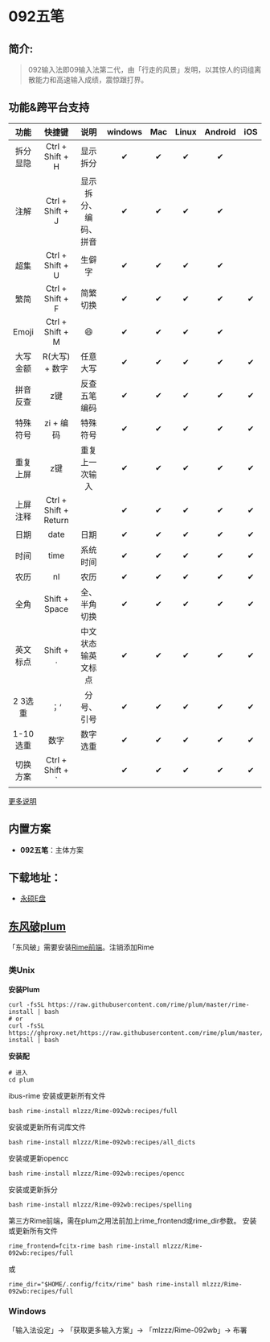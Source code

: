 # 092五笔

## 简介:
>092输入法即09输入法第二代，由「行走的风景」发明，以其惊人的词组离散能力和高速输入成绩，震惊跟打界。
## 功能&跨平台支持
|功能|快捷键|说明|windows|Mac|Linux|Android|iOS|
|:----:|:----:|:----:|:----:|:----:|:----:|:----:|:----:|
|拆分显隐|Ctrl + Shift + H|显示拆分|✔|✔|✔|✔|
|注解|Ctrl + Shift + J|显示拆分、编码、拼音|✔|✔|✔|✔|
|超集|Ctrl + Shift + U|生僻字|✔|✔|✔|✔|
|繁简|Ctrl + Shift + F|简繁切换|✔|✔|✔|✔|✔|
|Emoji|Ctrl + Shift + M|:smile:|✔|✔|✔|✔|
|大写金额|R(大写) + 数字|任意大写|✔|✔|✔|✔|✔|
|拼音反查|z键|反查五笔编码|✔|✔|✔|✔|✔|
|特殊符号|zi + 编码|特殊符号|✔|✔|✔|✔|✔|
|重复上屏|z键|重复上一次输入|✔|✔|✔|✔|✔|
|上屏注释|Ctrl + Shift + Return||✔|✔|✔|✔|✔|
|日期|date|日期|✔|✔|✔|✔|✔|
|时间|time|系统时间|✔|✔|✔|✔|✔|
|农历|nl|农历|✔|✔|✔|✔|✔|
|全角|Shift + Space|全、半角切换|✔|✔|✔|✔|✔|
|英文标点|Shift + .|中文状态输英文标点|✔|✔|✔|✔|✔|
|2 3选重|；‘|分号、引号|✔|✔|✔|✔|✔|
|1-10选重|数字|数字选重|✔|✔|✔|✔|✔|
|切换方案|Ctrl + Shift + `||✔|✔|✔|✔|✔|

[更多说明](https://github.com/mlzzz/Rime-092wb/wiki)  

## 内置方案
+ **092五笔**：主体方案
## 下载地址：
 + [永硕E盘](http://092wb.ys168.com/)
## [东风破plum](https://github.com/rime/plum)
「东风破」需要安装[Rime前端](https://github.com/rime/home/wiki/RimeWithIBus)。注销添加Rime

### 类Unix
**安装Plum**  
```shell
curl -fsSL https://raw.githubusercontent.com/rime/plum/master/rime-install | bash
# or
curl -fsSL https://ghproxy.net/https://raw.githubusercontent.com/rime/plum/master/rime-install | bash
```

**安装配**  
```shell
# 进入
cd plum
```

ibus-rime
安装或更新所有文件
```shell
bash rime-install mlzzz/Rime-092wb:recipes/full
```

安装或更新所有词库文件
```shell
bash rime-install mlzzz/Rime-092wb:recipes/all_dicts
```

安装或更新opencc
```shell
bash rime-install mlzzz/Rime-092wb:recipes/opencc
```

安装或更新拆分
```shell
bash rime-install mlzzz/Rime-092wb:recipes/spelling
```

第三方Rime前端，需在plum之用法前加上rime_frontend或rime_dir参数。
安装或更新所有文件
```shell
rime_frontend=fcitx-rime bash rime-install mlzzz/Rime-092wb:recipes/full
```

或
```shell
rime_dir="$HOME/.config/fcitx/rime" bash rime-install mlzzz/Rime-092wb:recipes/full
```
### Windows
「输入法设定」-> 「获取更多输入方案」-> 「mlzzz/Rime-092wb」-> 布署
